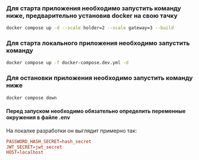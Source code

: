 ### Для старта приложения необходимо запустить команду ниже, предварительно установив docker на свою тачку

```bash
docker compose up -d --scale holder=2 --scale gateway=3 --build
```

### Для старта локального приложения необходимо запустить команду
```bash
docker compose up -f docker-compose.dev.yml -d
```

### Для остановки приложения необходимо запустить команду ниже

```bash
docker compose down
```

#### Перед запуском необходимо обязательно определить переменные окружения в файле .env

На локалке разработки он выглядит примерно так:

```conf
PASSWORD_HASH_SECRET=hash_secret
JWT_SECRET=jwt_secret
HOST=localhost
```
